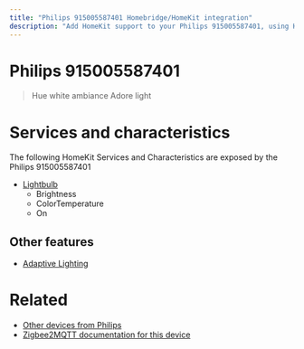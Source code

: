```yaml
---
title: "Philips 915005587401 Homebridge/HomeKit integration"
description: "Add HomeKit support to your Philips 915005587401, using Homebridge, Zigbee2MQTT and homebridge-z2m."
---
```

<!---
This file has been GENERATED using src/docgen/docgen.ts
DO NOT EDIT THIS FILE MANUALLY!
-->
# Philips 915005587401
> Hue white ambiance Adore light


# Services and characteristics
The following HomeKit Services and Characteristics are exposed by
the Philips 915005587401

* [Lightbulb](../../light.md)
  * Brightness
  * ColorTemperature
  * On


## Other features
* [Adaptive Lighting](../../light.md)


# Related
* [Other devices from Philips](../index.md#philips)
* [Zigbee2MQTT documentation for this device](https://www.zigbee2mqtt.io/devices/915005587401.html)